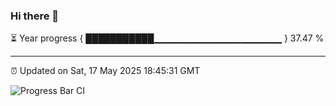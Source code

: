 ### Hi there 👋

⏳ Year progress { ███████████▁▁▁▁▁▁▁▁▁▁▁▁▁▁▁▁▁▁▁ } 37.47 %

---

⏰ Updated on Sat, 17 May 2025 18:45:31 GMT

![Progress Bar CI](https://github.com/IshwaranRudhara/GIT-ACTION/workflows/Progress%20Bar%20CI/badge.svg)
